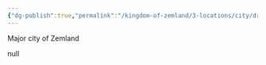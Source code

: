 ```yaml
---
{"dg-publish":true,"permalink":"/kingdom-of-zemland/3-locations/city/dragontail/dragontail/"}
---
```


Major city of Zemland


null


